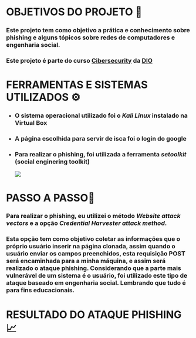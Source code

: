 
# OBJETIVOS DO PROJETO 🎯

### Este projeto tem como objetivo a prática e conhecimento sobre phishing e alguns tópicos sobre redes de computadores e engenharia social.
### Este projeto é parte do curso [Cibersecurity](https://web.dio.me/track/formacao-cybersecurity) da [DIO](https://web.dio.me/home)

# FERRAMENTAS E SISTEMAS UTILIZADOS ⚙️

- ### O sistema operacional utilizado foi o *Kali Linux* instalado na Virtual Box
- ### A página escolhida para servir de isca foi o login do google
- ### Para realizar o phishing, foi utilizada a ferramenta *setoolkit* (social enginering toolkit)
  ![](https://th.bing.com/th/id/OIP.COUXZyZJUnhVjmXQOcWS3QHaIk?w=626&h=725&rs=1&pid=ImgDetMain)

# PASSO A PASSO📝

### Para realizar o phishing, eu utilizei o método *Website attack vectors* e a opção *Credential Harvester attack method*.
### Esta opção tem como objetivo coletar as informações que o próprio usuário inserir na página clonada, assim quando o usuário enviar os campos preenchidos, esta requisição POST será encaminhada para a minha máquina, e assim será realizado o ataque phishing. Considerando que a parte mais vulnerável de um sistema é o usuário, foi utilizado este tipo de ataque baseado em engenharia social. Lembrando que tudo é para fins educacionais.

# RESULTADO DO ATAQUE PHISHING📈

###
